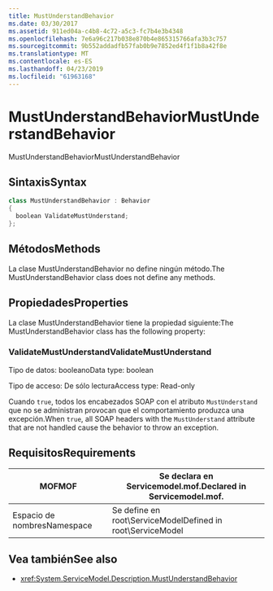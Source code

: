 ```yaml
---
title: MustUnderstandBehavior
ms.date: 03/30/2017
ms.assetid: 911ed04a-c4b8-4c72-a5c3-fc7b4e3b4348
ms.openlocfilehash: 7e6a96c217b038e870b4e865315766afa3b3c757
ms.sourcegitcommit: 9b552addadfb57fab0b9e7852ed4f1f1b8a42f8e
ms.translationtype: MT
ms.contentlocale: es-ES
ms.lasthandoff: 04/23/2019
ms.locfileid: "61963168"
---
```

# <a name="mustunderstandbehavior"></a><span data-ttu-id="061a4-102">MustUnderstandBehavior</span><span class="sxs-lookup"><span data-stu-id="061a4-102">MustUnderstandBehavior</span></span>
<span data-ttu-id="061a4-103">MustUnderstandBehavior</span><span class="sxs-lookup"><span data-stu-id="061a4-103">MustUnderstandBehavior</span></span>  
  
## <a name="syntax"></a><span data-ttu-id="061a4-104">Sintaxis</span><span class="sxs-lookup"><span data-stu-id="061a4-104">Syntax</span></span>  
  
```csharp
class MustUnderstandBehavior : Behavior  
{  
  boolean ValidateMustUnderstand;  
};  
```  
  
## <a name="methods"></a><span data-ttu-id="061a4-105">Métodos</span><span class="sxs-lookup"><span data-stu-id="061a4-105">Methods</span></span>  
 <span data-ttu-id="061a4-106">La clase MustUnderstandBehavior no define ningún método.</span><span class="sxs-lookup"><span data-stu-id="061a4-106">The MustUnderstandBehavior class does not define any methods.</span></span>  
  
## <a name="properties"></a><span data-ttu-id="061a4-107">Propiedades</span><span class="sxs-lookup"><span data-stu-id="061a4-107">Properties</span></span>  
 <span data-ttu-id="061a4-108">La clase MustUnderstandBehavior tiene la propiedad siguiente:</span><span class="sxs-lookup"><span data-stu-id="061a4-108">The MustUnderstandBehavior class has the following property:</span></span>  
  
### <a name="validatemustunderstand"></a><span data-ttu-id="061a4-109">ValidateMustUnderstand</span><span class="sxs-lookup"><span data-stu-id="061a4-109">ValidateMustUnderstand</span></span>  
 <span data-ttu-id="061a4-110">Tipo de datos: booleano</span><span class="sxs-lookup"><span data-stu-id="061a4-110">Data type: boolean</span></span>  
  
 <span data-ttu-id="061a4-111">Tipo de acceso: De sólo lectura</span><span class="sxs-lookup"><span data-stu-id="061a4-111">Access type: Read-only</span></span>  
  
 <span data-ttu-id="061a4-112">Cuando `true`, todos los encabezados SOAP con el atributo `MustUnderstand` que no se administran provocan que el comportamiento produzca una excepción.</span><span class="sxs-lookup"><span data-stu-id="061a4-112">When `true`, all SOAP headers with the `MustUnderstand` attribute that are not handled cause the behavior to throw an exception.</span></span>  
  
## <a name="requirements"></a><span data-ttu-id="061a4-113">Requisitos</span><span class="sxs-lookup"><span data-stu-id="061a4-113">Requirements</span></span>  
  
|<span data-ttu-id="061a4-114">MOF</span><span class="sxs-lookup"><span data-stu-id="061a4-114">MOF</span></span>|<span data-ttu-id="061a4-115">Se declara en Servicemodel.mof.</span><span class="sxs-lookup"><span data-stu-id="061a4-115">Declared in Servicemodel.mof.</span></span>|  
|---------|-----------------------------------|  
|<span data-ttu-id="061a4-116">Espacio de nombres</span><span class="sxs-lookup"><span data-stu-id="061a4-116">Namespace</span></span>|<span data-ttu-id="061a4-117">Se define en root\ServiceModel</span><span class="sxs-lookup"><span data-stu-id="061a4-117">Defined in root\ServiceModel</span></span>|  
  
## <a name="see-also"></a><span data-ttu-id="061a4-118">Vea también</span><span class="sxs-lookup"><span data-stu-id="061a4-118">See also</span></span>

- <xref:System.ServiceModel.Description.MustUnderstandBehavior>
